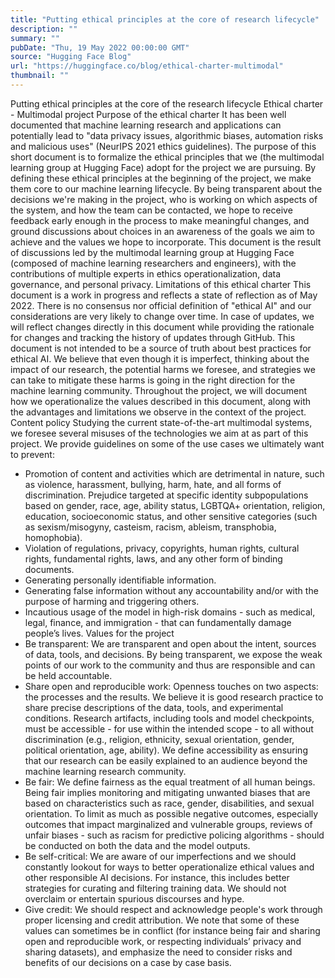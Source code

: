 ```yaml
---
title: "Putting ethical principles at the core of research lifecycle"
description: ""
summary: ""
pubDate: "Thu, 19 May 2022 00:00:00 GMT"
source: "Hugging Face Blog"
url: "https://huggingface.co/blog/ethical-charter-multimodal"
thumbnail: ""
---
```


Putting ethical principles at the core of the research lifecycle
Ethical charter - Multimodal project
Purpose of the ethical charter
It has been well documented that machine learning research and applications can potentially lead to "data privacy issues, algorithmic biases, automation risks and malicious uses" (NeurIPS 2021 ethics guidelines). The purpose of this short document is to formalize the ethical principles that we (the multimodal learning group at Hugging Face) adopt for the project we are pursuing. By defining these ethical principles at the beginning of the project, we make them core to our machine learning lifecycle.
By being transparent about the decisions we're making in the project, who is working on which aspects of the system, and how the team can be contacted, we hope to receive feedback early enough in the process to make meaningful changes, and ground discussions about choices in an awareness of the goals we aim to achieve and the values we hope to incorporate.
This document is the result of discussions led by the multimodal learning group at Hugging Face (composed of machine learning researchers and engineers), with the contributions of multiple experts in ethics operationalization, data governance, and personal privacy.
Limitations of this ethical charter
This document is a work in progress and reflects a state of reflection as of May 2022. There is no consensus nor official definition of "ethical AI" and our considerations are very likely to change over time. In case of updates, we will reflect changes directly in this document while providing the rationale for changes and tracking the history of updates through GitHub. This document is not intended to be a source of truth about best practices for ethical AI. We believe that even though it is imperfect, thinking about the impact of our research, the potential harms we foresee, and strategies we can take to mitigate these harms is going in the right direction for the machine learning community. Throughout the project, we will document how we operationalize the values described in this document, along with the advantages and limitations we observe in the context of the project.
Content policy
Studying the current state-of-the-art multimodal systems, we foresee several misuses of the technologies we aim at as part of this project. We provide guidelines on some of the use cases we ultimately want to prevent:
- Promotion of content and activities which are detrimental in nature, such as violence, harassment, bullying, harm, hate, and all forms of discrimination. Prejudice targeted at specific identity subpopulations based on gender, race, age, ability status, LGBTQA+ orientation, religion, education, socioeconomic status, and other sensitive categories (such as sexism/misogyny, casteism, racism, ableism, transphobia, homophobia).
- Violation of regulations, privacy, copyrights, human rights, cultural rights, fundamental rights, laws, and any other form of binding documents.
- Generating personally identifiable information.
- Generating false information without any accountability and/or with the purpose of harming and triggering others.
- Incautious usage of the model in high-risk domains - such as medical, legal, finance, and immigration - that can fundamentally damage people’s lives.
Values for the project
- Be transparent: We are transparent and open about the intent, sources of data, tools, and decisions. By being transparent, we expose the weak points of our work to the community and thus are responsible and can be held accountable.
- Share open and reproducible work: Openness touches on two aspects: the processes and the results. We believe it is good research practice to share precise descriptions of the data, tools, and experimental conditions. Research artifacts, including tools and model checkpoints, must be accessible - for use within the intended scope - to all without discrimination (e.g., religion, ethnicity, sexual orientation, gender, political orientation, age, ability). We define accessibility as ensuring that our research can be easily explained to an audience beyond the machine learning research community.
- Be fair: We define fairness as the equal treatment of all human beings. Being fair implies monitoring and mitigating unwanted biases that are based on characteristics such as race, gender, disabilities, and sexual orientation. To limit as much as possible negative outcomes, especially outcomes that impact marginalized and vulnerable groups, reviews of unfair biases - such as racism for predictive policing algorithms - should be conducted on both the data and the model outputs.
- Be self-critical: We are aware of our imperfections and we should constantly lookout for ways to better operationalize ethical values and other responsible AI decisions. For instance, this includes better strategies for curating and filtering training data. We should not overclaim or entertain spurious discourses and hype.
- Give credit: We should respect and acknowledge people's work through proper licensing and credit attribution.
We note that some of these values can sometimes be in conflict (for instance being fair and sharing open and reproducible work, or respecting individuals’ privacy and sharing datasets), and emphasize the need to consider risks and benefits of our decisions on a case by case basis.